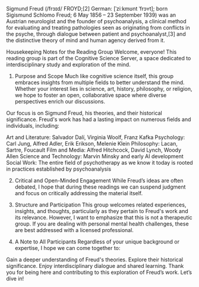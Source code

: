 Sigmund Freud (/frɔɪd/ FROYD;[2] German: [ˈziːkmʊnt ˈfrɔʏt]; born Sigismund Schlomo Freud; 6 May 1856 – 23 September 1939) was an Austrian neurologist and the founder of psychoanalysis, a clinical method for evaluating and treating pathologies seen as originating from conflicts in the psyche, through dialogue between patient and psychoanalyst,[3] and the distinctive theory of mind and human agency derived from it.

Housekeeping Notes for the Reading Group
Welcome, everyone! This reading group is part of the Cognitive Science Server, a space dedicated to interdisciplinary study and exploration of the mind.

1. Purpose and Scope
Much like cognitive science itself, this group embraces insights from multiple fields to better understand the mind. Whether your interest lies in science, art, history, philosophy, or religion, we hope to foster an open, collaborative space where diverse perspectives enrich our discussions.

Our focus is on Sigmund Freud, his theories, and their historical significance. Freud's work has had a lasting impact on numerous fields and individuals, including:

Art and Literature: Salvador Dalí, Virginia Woolf, Franz Kafka
Psychology: Carl Jung, Alfred Adler, Erik Erikson, Melenie Klein
Philosophy: Lacan, Sartre, Foucault
Film and Media: Alfred Hitchcock, David Lynch, Woody Allen
Science and Technology: Marvin Minsky and early AI development
Social Work: The entire field of psychotherapy as we know it today is rooted in practices established by psychoanalysis

2. Critical and Open-Minded Engagement
While Freud’s ideas are often debated, I hope that during these readings we can suspend judgment and focus on critically addressing the material itself. 

3. Structure and Participation
This group welcomes related experiences, insights, and thoughts, particularly as they pertain to Freud's work and its relevance.
However, I want to emphasize that this is not a therapeutic group. If you are dealing with personal mental health challenges, these are best addressed with a licensed professional.

4. A Note to All Participants
Regardless of your unique background or expertise, I hope we can come together to:

Gain a deeper understanding of Freud's theories.
Explore their historical significance.
Enjoy interdisciplinary dialogue and shared learning.
Thank you for being here and contributing to this exploration of Freud’s work. Let’s dive in!